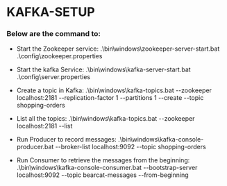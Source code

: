 # KAFKA-SETUP

### Below are the command to:
- Start the Zookeeper service:
.\bin\windows\zookeeper-server-start.bat .\config\zookeeper.properties

- Start the kafka Service:
.\bin\windows\kafka-server-start.bat .\config\server.properties

- Create a topic in Kafka:
.\bin\windows\kafka-topics.bat --zookeeper localhost:2181 --replication-factor 1 --partitions 1 --create --topic shopping-orders

- List all the topics:
.\bin\windows\kafka-topics.bat --zookeeper localhost:2181 --list

- Run Producer to record messages:
.\bin\windows\kafka-console-producer.bat --broker-list localhost:9092 --topic shopping-orders

- Run Consumer to retrieve the messages from the beginning:
.\bin\windows\kafka-console-consumer.bat --bootstrap-server localhost:9092 --topic bearcat-messages --from-beginning


